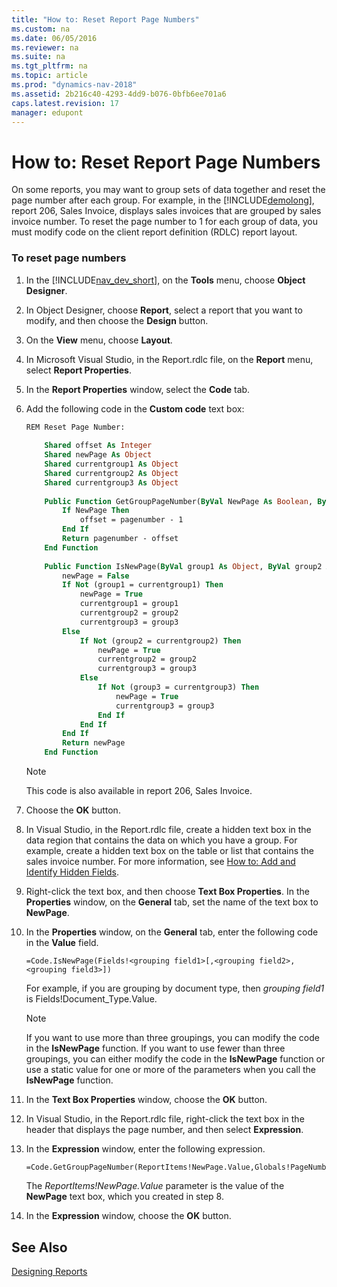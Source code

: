 ```yaml
---
title: "How to: Reset Report Page Numbers"
ms.custom: na
ms.date: 06/05/2016
ms.reviewer: na
ms.suite: na
ms.tgt_pltfrm: na
ms.topic: article
ms.prod: "dynamics-nav-2018"
ms.assetid: 2b216c40-4293-4dd9-b076-0bfb6ee701a6
caps.latest.revision: 17
manager: edupont
---
```

# How to: Reset Report Page Numbers
On some reports, you may want to group sets of data together and reset the page number after each group. For example, in the [!INCLUDE[demolong](includes/demolong_md.md)], report 206, Sales Invoice, displays sales invoices that are grouped by sales invoice number. To reset the page number to 1 for each group of data, you must modify code on the client report definition \(RDLC\) report layout.  
  
### To reset page numbers  
  
1.  In the [!INCLUDE[nav_dev_short](includes/nav_dev_short_md.md)], on the **Tools** menu, choose **Object Designer**.  
  
2.  In Object Designer, choose **Report**, select a report that you want to modify, and then choose the **Design** button.  
  
3.  On the **View** menu, choose **Layout**.  
  
4.  In Microsoft Visual Studio, in the Report.rdlc file, on the **Report** menu, select **Report Properties**.  
  
5.  In the **Report Properties** window, select the **Code** tab.  
  
6.  Add the following code in the **Custom code** text box:  
  
    ```vb  
    REM Reset Page Number:  
  
        Shared offset As Integer  
        Shared newPage As Object  
        Shared currentgroup1 As Object  
        Shared currentgroup2 As Object  
        Shared currentgroup3 As Object  
  
        Public Function GetGroupPageNumber(ByVal NewPage As Boolean, ByVal pagenumber As Integer) As Object  
            If NewPage Then  
                offset = pagenumber - 1  
            End If  
            Return pagenumber - offset  
        End Function  
  
        Public Function IsNewPage(ByVal group1 As Object, ByVal group2 As Object, ByVal group3 As Object) As Boolean  
            newPage = False  
            If Not (group1 = currentgroup1) Then  
                newPage = True  
                currentgroup1 = group1  
                currentgroup2 = group2  
                currentgroup3 = group3  
            Else  
                If Not (group2 = currentgroup2) Then  
                    newPage = True  
                    currentgroup2 = group2  
                    currentgroup3 = group3  
                Else  
                    If Not (group3 = currentgroup3) Then  
                        newPage = True  
                        currentgroup3 = group3  
                    End If  
                End If  
            End If  
            Return newPage  
        End Function  
    ```  
  
    > [!NOTE]  
    >  This code is also available in report 206, Sales Invoice.  
  
7.  Choose the **OK** button.  
  
8.  In Visual Studio, in the Report.rdlc file, create a hidden text box in the data region that contains the data on which you have a group. For example, create a hidden text box on the table or list that contains the sales invoice number. For more information, see [How to: Add and Identify Hidden Fields](How-to--Add-and-Identify-Hidden-Fields.md).  
  
9. Right-click the text box, and then choose **Text Box Properties**. In the **Properties** window, on the **General** tab, set the name of the text box to **NewPage**.  
  
10. In the **Properties** window, on the **General** tab, enter the following code in the **Value** field.  
  
    ```  
    =Code.IsNewPage(Fields!<grouping field1>[,<grouping field2>,<grouping field3>])  
    ```  
  
     For example, if you are grouping by document type, then *grouping field1* is Fields\!Document\_Type.Value.  
  
    > [!NOTE]  
    >  If you want to use more than three groupings, you can modify the code in the **IsNewPage** function. If you want to use fewer than three groupings, you can either modify the code in the **IsNewPage** function or use a static value for one or more of the parameters when you call the **IsNewPage** function.  
  
11. In the **Text Box Properties** window, choose the **OK** button.  
  
12. In Visual Studio, in the Report.rdlc file, right-click the text box in the header that displays the page number, and then select **Expression**.  
  
13. In the **Expression** window, enter the following expression.  
  
    ```  
    =Code.GetGroupPageNumber(ReportItems!NewPage.Value,Globals!PageNumber)  
    ```  
  
     The *ReportItems\!NewPage.Value* parameter is the value of the **NewPage** text box, which you created in step 8.  
  
14. In the **Expression** window, choose the **OK** button.  
  
## See Also  
 [Designing Reports](Designing-Reports.md)